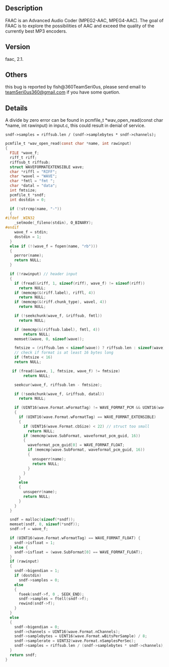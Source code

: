 ## Description

FAAC is an Advanced Audio Coder (MPEG2-AAC, MPEG4-AAC). The goal of FAAC is to explore the possibilities of AAC and exceed the quality of the currently best MP3 encoders.


## Version
faac, 2.1.

## Others
this bug is reported by fish@360TeamSeri0us, please send email to teamSeri0us360@gmail.com if you have some quetion.

## Details
A divide by zero error can be found  in pcmfile_t *wav_open_read(const char *name, int rawinput)
 in input.c, this could result in denial of service.   
 
`sndf->samples = riffsub.len / (sndf->samplebytes * sndf->channels);`

 
 
```c
pcmfile_t *wav_open_read(const char *name, int rawinput)
{
  FILE *wave_f;
  riff_t riff;
  riffsub_t riffsub;
  struct WAVEFORMATEXTENSIBLE wave;
  char *riffl = "RIFF";
  char *wavel = "WAVE";
  char *fmtl = "fmt ";
  char *datal = "data";
  int fmtsize;
  pcmfile_t *sndf;
  int dostdin = 0;

  if (!strcmp(name, "-"))
  {
#ifdef _WIN32
    _setmode(_fileno(stdin), O_BINARY);
#endif
    wave_f = stdin;
    dostdin = 1;
  }
  else if (!(wave_f = fopen(name, "rb")))
  {
    perror(name);
    return NULL;
  }

  if (!rawinput) // header input
  {
    if (fread(&riff, 1, sizeof(riff), wave_f) != sizeof(riff))
      return NULL;
    if (memcmp(&(riff.label), riffl, 4))
      return NULL;
    if (memcmp(&(riff.chunk_type), wavel, 4))
      return NULL;

    if (!seekchunk(wave_f, &riffsub, fmtl))
      return NULL;

    if (memcmp(&(riffsub.label), fmtl, 4))
        return NULL;
    memset(&wave, 0, sizeof(wave));

    fmtsize = (riffsub.len < sizeof(wave)) ? riffsub.len : sizeof(wave);
    // check if format is at least 16 bytes long
    if (fmtsize < 16)
	return NULL;

   if (fread(&wave, 1, fmtsize, wave_f) != fmtsize)
        return NULL;

    seekcur(wave_f, riffsub.len - fmtsize);

    if (!seekchunk(wave_f, &riffsub, datal))
      return NULL;

    if (UINT16(wave.Format.wFormatTag) != WAVE_FORMAT_PCM && UINT16(wave.Format.wFormatTag) != WAVE_FORMAT_FLOAT)
    {
      if (UINT16(wave.Format.wFormatTag) == WAVE_FORMAT_EXTENSIBLE)
      {
        if (UINT16(wave.Format.cbSize) < 22) // struct too small
          return NULL;
        if (memcmp(wave.SubFormat, waveformat_pcm_guid, 16))
        {
          waveformat_pcm_guid[0] = WAVE_FORMAT_FLOAT;
          if (memcmp(wave.SubFormat, waveformat_pcm_guid, 16))
          {          
            unsuperr(name);
            return NULL;
          }
        }
      }
      else
      {
        unsuperr(name);
        return NULL;
      }
    }
  }

  sndf = malloc(sizeof(*sndf));
  memset(sndf, 0, sizeof(*sndf));
  sndf->f = wave_f;

  if (UINT16(wave.Format.wFormatTag) == WAVE_FORMAT_FLOAT) {
    sndf->isfloat = 1;
  } else {
    sndf->isfloat = (wave.SubFormat[0] == WAVE_FORMAT_FLOAT);
  }
  if (rawinput)
  {
    sndf->bigendian = 1;
    if (dostdin)
      sndf->samples = 0;
    else
    {
      fseek(sndf->f, 0 , SEEK_END);
      sndf->samples = ftell(sndf->f);
      rewind(sndf->f);
    }
  }
  else
  {
    sndf->bigendian = 0;
    sndf->channels = UINT16(wave.Format.nChannels);
    sndf->samplebytes = UINT16(wave.Format.wBitsPerSample) / 8;
    sndf->samplerate = UINT32(wave.Format.nSamplesPerSec);
    sndf->samples = riffsub.len / (sndf->samplebytes * sndf->channels);
  }
  return sndf;
}

```
